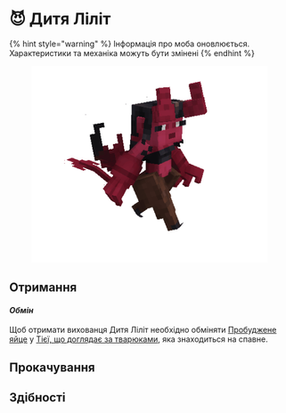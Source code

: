 # 😈 Дитя Ліліт

{% hint style="warning" %}
Інформація про моба оновлюється. Характеристики та механіка можуть бути змінені
{% endhint %}

<figure><img src="../../.gitbook/assets/succubus_pet.gif" alt=""><figcaption></figcaption></figure>

## Отримання

#### _Обмін_

Щоб отримати вихованця Дитя Ліліт необхідно обміняти [Пробуджене яйце](../materialy/awakened\_core.md) у [Тієї, що доглядає за тварюками](../istoti/poleznye-nps/smotryashaya-za-tvaryami.md), яка знаходиться на спавне.

## Прокачування

## Здібності